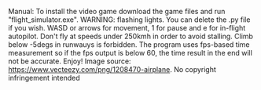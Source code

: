 Manual: To install the video game download the game files and run "flight_simulator.exe". WARNING: flashing lights. You can delete the .py file if you wish. WASD or arrows for movement, 1 for pause and e for in-flight autopilot. Don't fly at speeds under 250kmh in order to avoid stalling. Climb below -5degs in runwauys is forbidden. The program uses fps-based time measurement so if the fps output is below 60, the time result in the end will not be accurate. Enjoy! 
Image source: https://www.vecteezy.com/png/1208470-airplane. No copyright infringement intended